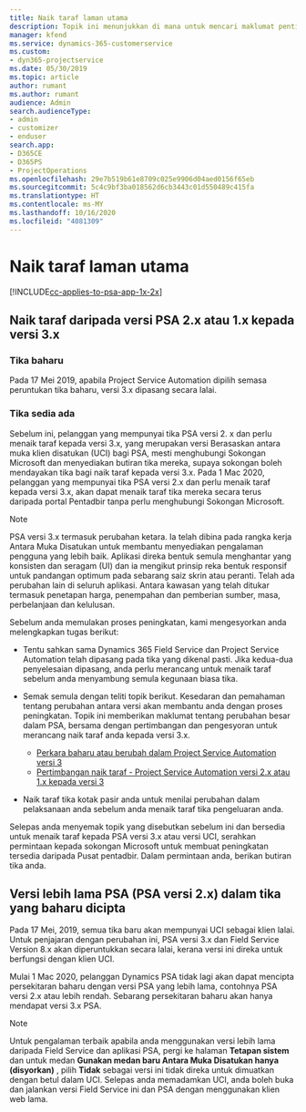 ```yaml
---
title: Naik taraf laman utama
description: Topik ini menunjukkan di mana untuk mencari maklumat penting mengenai ciri baharu dan diubah dalam Dynamics 365 Project Service Automation dan proses untuk menaik taraf kepada versi terbaharu.
manager: kfend
ms.service: dynamics-365-customerservice
ms.custom:
- dyn365-projectservice
ms.date: 05/30/2019
ms.topic: article
author: rumant
ms.author: rumant
audience: Admin
search.audienceType:
- admin
- customizer
- enduser
search.app:
- D365CE
- D365PS
- ProjectOperations
ms.openlocfilehash: 29e7b519b61e8709c025e9906d04aed0156f65eb
ms.sourcegitcommit: 5c4c9bf3ba018562d6cb3443c01d550489c415fa
ms.translationtype: HT
ms.contentlocale: ms-MY
ms.lasthandoff: 10/16/2020
ms.locfileid: "4081309"
---
```

# <a name="upgrade-home-page"></a>Naik taraf laman utama

[!INCLUDE[cc-applies-to-psa-app-1x-2x](../includes/cc-applies-to-psa-app-1x-2x.md)]

## <a name="upgrade-from-psa-version-2x-or-1x-to-version-3x"></a>Naik taraf daripada versi PSA 2.x atau 1.x kepada versi 3.x

### <a name="new-instances"></a>Tika baharu

Pada 17 Mei 2019, apabila Project Service Automation dipilih semasa peruntukan tika baharu, versi 3.x dipasang secara lalai.

### <a name="existing-instances"></a>Tika sedia ada

Sebelum ini, pelanggan yang mempunyai tika PSA versi 2. x dan perlu menaik taraf kepada versi 3.x, yang merupakan versi Berasaskan antara muka klien disatukan (UCI) bagi PSA, mesti menghubungi Sokongan Microsoft dan menyediakan butiran tika mereka, supaya sokongan boleh mendayakan tika bagi naik taraf kepada versi 3.x. Pada 1 Mac 2020, pelanggan yang mempunyai tika PSA versi 2.x dan perlu menaik taraf kepada versi 3.x, akan dapat menaik taraf tika mereka secara terus daripada portal Pentadbir tanpa perlu menghubungi Sokongan Microsoft.  

> [!NOTE]
> PSA versi 3.x termasuk perubahan ketara. Ia telah dibina pada rangka kerja Antara Muka Disatukan untuk membantu menyediakan pengalaman pengguna yang lebih baik. Aplikasi direka bentuk semula menghantar yang konsisten dan seragam (UI) dan ia mengikut prinsip reka bentuk responsif untuk pandangan optimum pada sebarang saiz skrin atau peranti. Telah ada perubahan lain di seluruh aplikasi. Antara kawasan yang telah ditukar termasuk penetapan harga, penempahan dan pemberian sumber, masa, perbelanjaan dan kelulusan.

Sebelum anda memulakan proses peningkatan, kami mengesyorkan anda melengkapkan tugas berikut:

- Tentu sahkan sama Dynamics 365 Field Service dan Project Service Automation telah dipasang pada tika yang dikenal pasti. Jika kedua-dua penyelesaian dipasang, anda perlu merancang untuk menaik taraf sebelum anda menyambung semula kegunaan biasa tika.
- Semak semula dengan teliti topik berikut. Kesedaran dan pemahaman tentang perubahan antara versi akan membantu anda dengan proses peningkatan. Topik ini memberikan maklumat tentang perubahan besar dalam PSA, bersama dengan pertimbangan dan pengesyoran untuk merancang naik taraf anda kepada versi 3.x.

    - [Perkara baharu atau berubah dalam Project Service Automation versi 3](whats-new-changed-v3.md)
    - [Pertimbangan naik taraf - Project Service Automation versi 2.x atau 1.x kepada versi 3](upgrade-v3.md)

- Naik taraf tika kotak pasir anda untuk menilai perubahan dalam pelaksanaan anda sebelum anda menaik taraf tika pengeluaran anda.

Selepas anda menyemak topik yang disebutkan sebelum ini dan bersedia untuk menaik taraf kepada PSA versi 3.x atau versi UCI, serahkan permintaan kepada sokongan Microsoft untuk membuat peningkatan tersedia daripada Pusat pentadbir. Dalam permintaan anda, berikan butiran tika anda.

## <a name="older-versions-of-psa-psa-version-2x-in-a-newly-created-instance"></a>Versi lebih lama PSA (PSA versi 2.x) dalam tika yang baharu dicipta

Pada 17 Mei, 2019, semua tika baru akan mempunyai UCI sebagai klien lalai. Untuk penjajaran dengan perubahan ini, PSA versi 3.x dan Field Service Version 8.x akan diperuntukkan secara lalai, kerana versi ini direka untuk berfungsi dengan klien UCI.

Mulai 1 Mac 2020, pelanggan Dynamics PSA tidak lagi akan dapat mencipta persekitaran baharu dengan versi PSA yang lebih lama, contohnya PSA versi 2.x atau lebih rendah. Sebarang persekitaran baharu akan hanya mendapat versi 3.x PSA.

> [!NOTE]
> Untuk pengalaman terbaik apabila anda menggunakan versi lebih lama daripada Field Service dan aplikasi PSA, pergi ke halaman **Tetapan sistem** dan untuk medan **Gunakan medan baru Antara Muka Disatukan hanya (disyorkan)** , pilih **Tidak** sebagai versi ini tidak direka untuk dimuatkan dengan betul dalam UCI. Selepas anda memadamkan UCI, anda boleh buka dan jalankan versi Field Service ini dan PSA dengan menggunakan klien web lama. 
